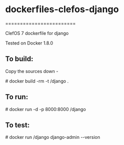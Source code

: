 # dockerfiles-clefos-django
========================

ClefOS 7 dockerfile for django

Tested on Docker 1.8.0

## To build:

Copy the sources down -


\# docker build -rm -t <username>/django .


## To run:


\# docker run -d -p 8000:8000 <username>/django


## To test:


\# docker run <username>/django django-admin --version 

